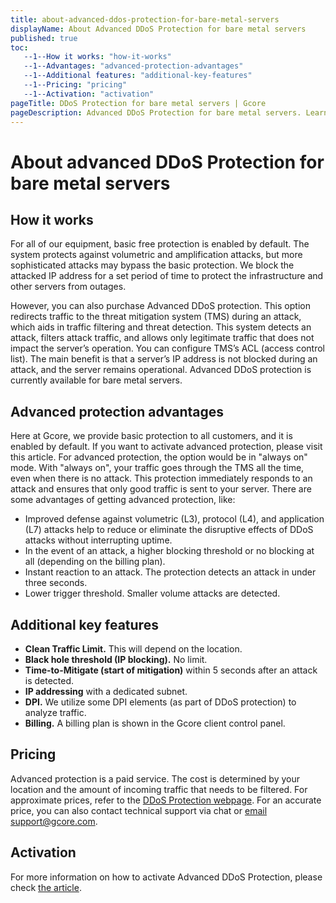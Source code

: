 ```yaml
---
title: about-advanced-ddos-protection-for-bare-metal-servers
displayName: About Advanced DDoS Protection for bare metal servers
published: true
toc:
   --1--How it works: "how-it-works"
   --1--Advantages: "advanced-protection-advantages"
   --1--Additional features: "additional-key-features"
   --1--Pricing: "pricing"
   --1--Activation: "activation"
pageTitle: DDoS Protection for bare metal servers | Gcore
pageDescription: Advanced DDoS Protection for bare metal servers. Learn more about advantages, features and pricing.
---
```

# About advanced DDoS Protection for bare metal servers

## How it works

For all of our equipment, basic free protection is enabled by default. The system protects against volumetric and amplification attacks, but more sophisticated attacks may bypass the basic protection. We block the attacked IP address for a set period of time to protect the infrastructure and other servers from outages.

However, you can also purchase Advanced DDoS protection. This option redirects traffic to the threat mitigation system (TMS) during an attack, which aids in traffic filtering and threat detection. This system detects an attack, filters attack traffic, and allows only legitimate traffic that does not impact the server’s operation. You can configure TMS’s ACL (access control list). The main benefit is that a server’s IP address is not blocked during an attack, and the server remains operational. Advanced DDoS protection is currently available for bare metal servers.

## Advanced protection advantages

Here at Gcore, we provide basic protection to all customers, and it is enabled by default. If you want to activate advanced protection, please visit this article. For advanced protection, the option would be in "always on" mode. With "always on", your traffic goes through the TMS all the time, even when there is no attack. This protection immediately responds to an attack and ensures that only good traffic is sent to your server. There are some advantages of getting advanced protection, like:

*   Improved defense against volumetric (L3), protocol (L4), and application (L7) attacks help to reduce or eliminate the disruptive effects of DDoS attacks without interrupting uptime.
*   In the event of an attack, a higher blocking threshold or no blocking at all (depending on the billing plan).
*   Instant reaction to an attack. The protection detects an attack in under three seconds.
*   Lower trigger threshold. Smaller volume attacks are detected.

## Additional key features

*   **Clean Traffic Limit.** This will depend on the location.
*   **Black hole threshold (IP blocking).** No limit.
*   **Time-to-Mitigate (start of mitigation)** within 5 seconds after an attack is detected.
*   **IP addressing** with a dedicated subnet.
*   **DPI.** We utilize some DPI elements (as part of DDoS protection) to analyze traffic.
*   **Billing.** A billing plan is shown in the Gcore client control panel.

## Pricing

Advanced protection is a paid service. The cost is determined by your location and the amount of incoming traffic that needs to be filtered. For approximate prices, refer to the <a href="https://gcore.com/ddos-protection" target="_blank">DDoS Protection webpage</a>. For an accurate price, you can also contact technical support via chat or [email support@gcore.com](mailto:support@gcore.com).

Activation
----------

For more information on how to activate Advanced DDoS Protection, please check <a href="https://gcore.com/docs/cloud/bare-metal-servers/advanced-ddos-protection/activate-advanced-ddos-protection-for-bare-metal-servers" target="_blank">the article</a>.
